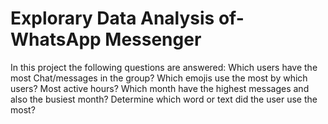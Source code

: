 # Explorary Data Analysis of-WhatsApp Messenger
In this project the following questions are answered:
Which users have the most Chat/messages in the group?
Which emojis use the most by which users?
Most active hours?
Which month have the highest messages and also the busiest month?
Determine which word or text did the user use the most?
